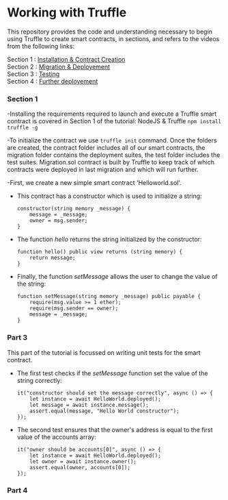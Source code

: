 # Working with Truffle
This repository provides the code and understanding necessary to begin using Truffle to create smart contracts, in sections, and refers to the videos from the following links:

Section 1 : [Installation & Contract Creation](https://youtu.be/ZaqAwOzEiQ8)<br />
Section 2 : [Migration & Deployement](https://youtu.be/TDDuLlOiYJ8)<br />
Section 3 : [Testing](https://youtu.be/YKJkcg_ycpM)<br />
Section 4 : [Further deployement](https://youtu.be/roHoOZXIxYs)


### Section 1
-Installing the requirements required to launch and execute a Truffle smart contract is covered in Section 1 of the tutorial:
NodeJS & Truffle
   ``` npm install truffle -g ```

-To initialize the contract we use   ``` truffle init ``` command.
Once the folders are created, the contract folder includes all of our smart contracts, the migration folder contains the deployment suites, the test folder includes the test suites.
Migration.sol contract is built by Truffle to keep track of which contracts were deployed in last migration and which will run further.

-First, we create a new simple smart contract 'Helloworld.sol'.









- This contract has a constructor which is used to initialize a string:
   ```
   constructor(string memory _message) {
       message = _message;
       owner = msg.sender;
   }
   ```
- The function *hello* returns the string initialized by the constructor:
  ```
  function hello() public view returns (string memory) {
      return message;
  }
  ```
- Finally, the function *setMessage* allows the user to change the value of the string:
  ```
  function setMessage(string memory _message) public payable {
      require(msg.value >= 1 ether);
      require(msg.sender == owner);
      message = _message;
  }
  ```

### Part 3
This part of the tutorial is focussed on writing unit tests for the smart contract.
- The first test checks if the *setMessage* function set the value of the string correctly:
  ```
  it("constructor should set the message correctly", async () => {
      let instance = await HelloWorld.deployed();
      let message = await instance.message();
      assert.equal(message, "Hello World constructor");
  });
  ```
- The second test ensures that the owner's address is equal to the first value of the accounts array:
  ```
  it("owner should be accounts[0]", async () => {
      let instance = await HelloWorld.deployed();
      let owner = await instance.owner();
      assert.equal(owner, accounts[0]);
  });
  ```

### Part 4
